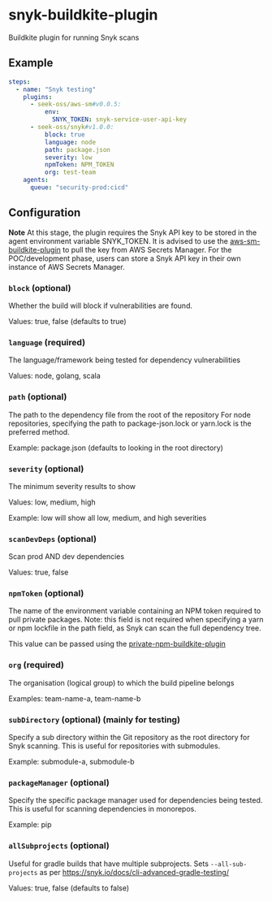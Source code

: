 # snyk-buildkite-plugin
Buildkite plugin for running Snyk scans

## Example
```yml
steps:
  - name: "Snyk testing"
    plugins:
      - seek-oss/aws-sm#v0.0.5:
          env:
            SNYK_TOKEN: snyk-service-user-api-key
      - seek-oss/snyk#v1.0.0:
          block: true
          language: node
          path: package.json
          severity: low
          npmToken: NPM_TOKEN
          org: test-team
    agents: 
      queue: "security-prod:cicd"
```

## Configuration
**Note** At this stage, the plugin requires the Snyk API key to be stored in the agent environment variable SNYK_TOKEN. It is advised to use the [aws-sm-buildkite-plugin](https://github.com/seek-oss/aws-sm-buildkite-plugin) to pull the key from AWS Secrets Manager. For the POC/development phase, users can store a Snyk API key in their own instance of AWS Secrets Manager.

### `block` (optional)
Whether the build will block if vulnerabilities are found. 

Values: true, false (defaults to true)

### `language` (required)
The language/framework being tested for dependency vulnerabilities

Values: node, golang, scala

### `path` (optional)
The path to the dependency file from the root of the repository
For node repositories, specifying the path to package-json.lock or yarn.lock is the preferred method.

Example: package.json (defaults to looking in the root directory)

### `severity` (optional)
The minimum severity results to show

Values: low, medium, high

Example: low will show all low, medium, and high severities

### `scanDevDeps` (optional)
Scan prod AND dev dependencies

Values: true, false

### `npmToken` (optional)
The name of the environment variable containing an NPM token required to pull private packages.
Note: this field is not required when specifying a yarn or npm lockfile in the path field, as Snyk can scan the full dependency tree.

This value can be passed using the [private-npm-buildkite-plugin](https://github.com/seek-oss/private-npm-buildkite-plugin)

### `org` (required)
The organisation (logical group) to which the build pipeline belongs

Examples: team-name-a, team-name-b

### `subDirectory` (optional) (mainly for testing)
Specify a sub directory within the Git repository as the root directory for Snyk scanning.
This is useful for repositories with submodules.

Example: submodule-a, submodule-b

### `packageManager` (optional)
Specify the specific package manager used for dependencies being tested.
This is useful for scanning dependencies in monorepos.

Example: pip

### `allSubprojects` (optional)
Useful for gradle builds that have multiple subprojects. Sets `--all-sub-projects` as per https://snyk.io/docs/cli-advanced-gradle-testing/

Values: true, false (defaults to false)

